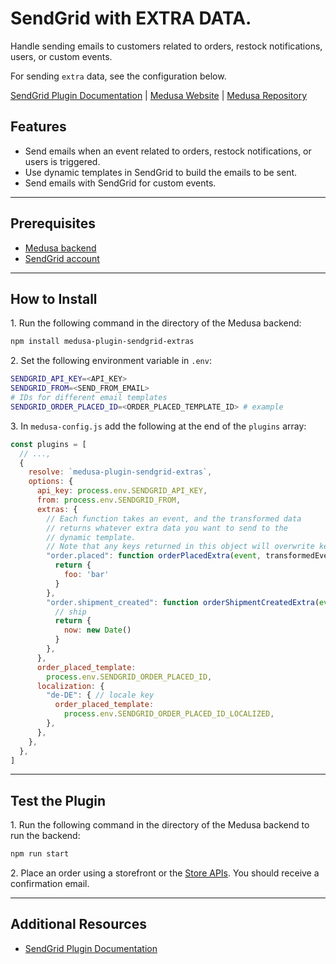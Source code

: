 # SendGrid with EXTRA DATA.

Handle sending emails to customers related to orders, restock notifications, users, or custom events.

For sending `extra` data, see the configuration below.

[SendGrid Plugin Documentation](https://docs.medusajs.com/plugins/notifications/sendgrid) | [Medusa Website](https://medusajs.com) | [Medusa Repository](https://github.com/medusajs/medusa)

## Features

- Send emails when an event related to orders, restock notifications, or users is triggered.
- Use dynamic templates in SendGrid to build the emails to be sent.
- Send emails with SendGrid for custom events.

---

## Prerequisites

- [Medusa backend](https://docs.medusajs.com/development/backend/install)
- [SendGrid account](https://signup.sendgrid.com/)

---

## How to Install

1\. Run the following command in the directory of the Medusa backend:

  ```bash
  npm install medusa-plugin-sendgrid-extras
  ```

2\. Set the following environment variable in `.env`:

  ```bash
  SENDGRID_API_KEY=<API_KEY>
  SENDGRID_FROM=<SEND_FROM_EMAIL>
  # IDs for different email templates
  SENDGRID_ORDER_PLACED_ID=<ORDER_PLACED_TEMPLATE_ID> # example
  ```

3\. In `medusa-config.js` add the following at the end of the `plugins` array:

  ```js
  const plugins = [
    // ...,
    {
      resolve: `medusa-plugin-sendgrid-extras`,
      options: {
        api_key: process.env.SENDGRID_API_KEY,
        from: process.env.SENDGRID_FROM,
        extras: {
          // Each function takes an event, and the transformed data
          // returns whatever extra data you want to send to the 
          // dynamic template.
          // Note that any keys returned in this object will overwrite keys in `transformedEvent` data
          "order.placed": function orderPlacedExtra(event, transformedEvent) {
            return {
              foo: 'bar'
            }
          },
          "order.shipment_created": function orderShipmentCreatedExtra(event, transformedEvent) {
            // ship
            return {
              now: new Date()
            }
          }, 
        },
        order_placed_template: 
          process.env.SENDGRID_ORDER_PLACED_ID,
        localization: {
          "de-DE": { // locale key
            order_placed_template:
              process.env.SENDGRID_ORDER_PLACED_ID_LOCALIZED,
          },
        },
      },
    },
  ]
  ```

---

## Test the Plugin

1\. Run the following command in the directory of the Medusa backend to run the backend:

  ```bash
  npm run start
  ```

2\. Place an order using a storefront or the [Store APIs](https://docs.medusajs.com/api/store). You should receive a confirmation email.

---

## Additional Resources

- [SendGrid Plugin Documentation](https://docs.medusajs.com/plugins/notifications/sendgrid)
